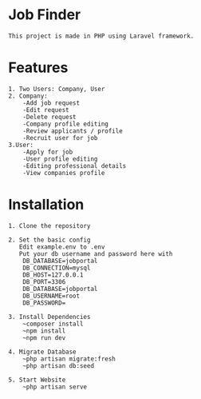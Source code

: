 # Job Finder
    This project is made in PHP using Laravel framework.

# Features
    1. Two Users: Company, User
    2. Company:
        -Add job request
        -Edit request
        -Delete request
        -Company profile editing
        -Review applicants / profile
        -Recruit user for job
    3.User:
        -Apply for job
        -User profile editing
        -Editing professional details
        -View companies profile

# Installation
    1. Clone the repository

    2. Set the basic config
       Edit example.env to .env
       Put your db username and password here with 
        DB_DATABASE=jobportal
        DB_CONNECTION=mysql
        DB_HOST=127.0.0.1 
        DB_PORT=3306
        DB_DATABASE=jobportal 
        DB_USERNAME=root
        DB_PASSWORD=

    3. Install Dependencies
        ~composer install
        ~npm install
        ~npm run dev

    4. Migrate Database
        ~php artisan migrate:fresh
        ~php artisan db:seed

    5. Start Website
        ~php artisan serve
